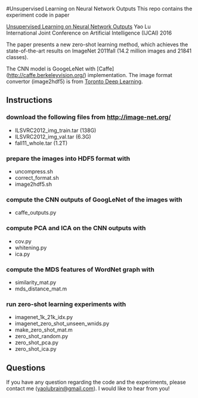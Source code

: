 #Unsupervised Learning on Neural Network Outputs
This repo contains the experiment code in paper 

[Unsupervised Learning on Neural Network Outputs](http://arxiv.org/abs/1506.00990)
Yao Lu<br>
International Joint Conference on Artificial Intelligence (IJCAI) 2016

The paper presents a new zero-shot learning method, which achieves the state-of-the-art results on ImageNet 2011fall (14.2 million images and 21841 classes).

The CNN model is GoogeLeNet with [Caffe] (http://caffe.berkeleyvision.org/) implementation. The image format convertor (image2hdf5) is from [Toronto Deep Learning](https://github.com/TorontoDeepLearning/convnet).

## Instructions
### download the following files from http://image-net.org/
- ILSVRC2012_img_train.tar (138G)
- ILSVRC2012_img_val.tar (6.3G)
- fall11_whole.tar (1.2T)

### prepare the images into HDF5 format with
- uncompress.sh
- correct_format.sh
- image2hdf5.sh

### compute the CNN outputs of GoogLeNet of the images with
- caffe_outputs.py

### compute PCA and ICA on the CNN outputs with
- cov.py
- whitening.py
- ica.py

### compute the MDS features of WordNet graph with
- similarity_mat.py
- mds_distance_mat.m

### run zero-shot learning experiments with
- imagenet_1k_21k_idx.py
- imagenet_zero_shot_unseen_wnids.py 
- make_zero_shot_mat.m
- zero_shot_random.py
- zero_shot_pca.py
- zero_shot_ica.py

## Questions
If you have any question regarding the code and the experiments, please contact me (yaolubrain@gmail.com). I would like to hear from you!

